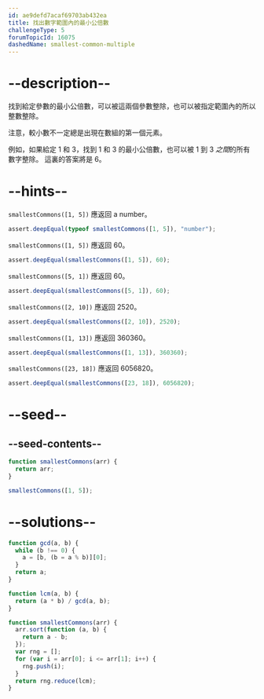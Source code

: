 ```yaml
---
id: ae9defd7acaf69703ab432ea
title: 找出數字範圍內的最小公倍數
challengeType: 5
forumTopicId: 16075
dashedName: smallest-common-multiple
---
```


# --description--

找到給定參數的最小公倍數，可以被這兩個參數整除，也可以被指定範圍內的所以整數整除。

注意，較小數不一定總是出現在數組的第一個元素。

例如，如果給定 1 和 3，找到 1 和 3 的最小公倍數，也可以被 1 到 3 *之間*的所有數字整除。 這裏的答案將是 6。

# --hints--

`smallestCommons([1, 5])` 應返回 a number。

```js
assert.deepEqual(typeof smallestCommons([1, 5]), "number");
```

`smallestCommons([1, 5])` 應返回 60。

```js
assert.deepEqual(smallestCommons([1, 5]), 60);
```

`smallestCommons([5, 1])` 應返回 60。

```js
assert.deepEqual(smallestCommons([5, 1]), 60);
```

`smallestCommons([2, 10])` 應返回 2520。

```js
assert.deepEqual(smallestCommons([2, 10]), 2520);
```

`smallestCommons([1, 13])` 應返回 360360。

```js
assert.deepEqual(smallestCommons([1, 13]), 360360);
```

`smallestCommons([23, 18])` 應返回 6056820。

```js
assert.deepEqual(smallestCommons([23, 18]), 6056820);
```

# --seed--

## --seed-contents--

```js
function smallestCommons(arr) {
  return arr;
}

smallestCommons([1, 5]);
```

# --solutions--

```js
function gcd(a, b) {
  while (b !== 0) {
    a = [b, (b = a % b)][0];
  }
  return a;
}

function lcm(a, b) {
  return (a * b) / gcd(a, b);
}

function smallestCommons(arr) {
  arr.sort(function (a, b) {
    return a - b;
  });
  var rng = [];
  for (var i = arr[0]; i <= arr[1]; i++) {
    rng.push(i);
  }
  return rng.reduce(lcm);
}
```
